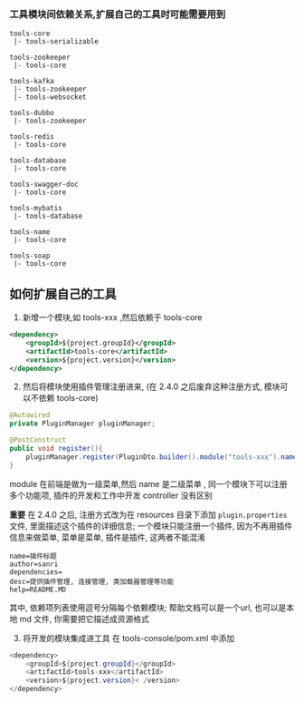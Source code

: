 ### 工具模块间依赖关系,扩展自己的工具时可能需要用到

```
tools-core
 |- tools-serializable
 
tools-zookeeper
 |- tools-core

tools-kafka 
 |- tools-zookeeper
 |- tools-websocket
  
tools-dubbo
 |- tools-zookeeper
 
tools-redis
 |- tools-core
   
tools-database
 |- tools-core

tools-swagger-doc
 |- tools-core

tools-mybatis 
 |- tools-database

tools-name
 |- tools-core
 
tools-soap
 |- tools-core
```

## 如何扩展自己的工具
1. 新增一个模块,如 tools-xxx ,然后依赖于 tools-core 
```xml
<dependency>
    <groupId>${project.groupId}</groupId>
    <artifactId>tools-core</artifactId>
    <version>${project.version}</version>
</dependency>
```
2. 然后将模块使用插件管理注册进来, (在 2.4.0 之后废弃这种注册方式, 模块可以不依赖 tools-core)
```java
@Autowired
private PluginManager pluginManager;

@PostConstruct
public void register(){
    pluginManager.register(PluginDto.builder().module("tools-xxx").name("main").build());
}
```
module 在前端是做为一级菜单,然后 name 是二级菜单 , 同一个模块下可以注册多个功能项, 插件的开发和工作中开发 controller 没有区别 

**重要**
在 2.4.0 之后, 注册方式改为在 resources 目录下添加 `plugin.properties` 文件, 里面描述这个插件的详细信息;
一个模块只能注册一个插件, 因为不再用插件信息来做菜单, 菜单是菜单, 插件是插件, 这两者不能混淆
```
name=插件标题
author=sanri
dependencies=
desc=提供插件管理, 连接管理, 类加载器管理等功能
help=README.MD
```
其中, 依赖项列表使用逗号分隔每个依赖模块; 帮助文档可以是一个url, 也可以是本地 md 文件, 你需要把它描述成资源格式

3. 将开发的模块集成进工具
在 tools-console/pom.xml 中添加 
```java
<dependency>
    <groupId>${project.groupId}</groupId>
    <artifactId>tools-xxx</artifactId>
    <version>${project.version}< /version>
</dependency>
```

